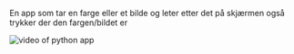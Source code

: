 En app som tar en farge eller et bilde og leter etter det på skjærmen også trykker der den fargen/bildet er

![video of python app](https://files.catbox.moe/iz7e2v.gif)
